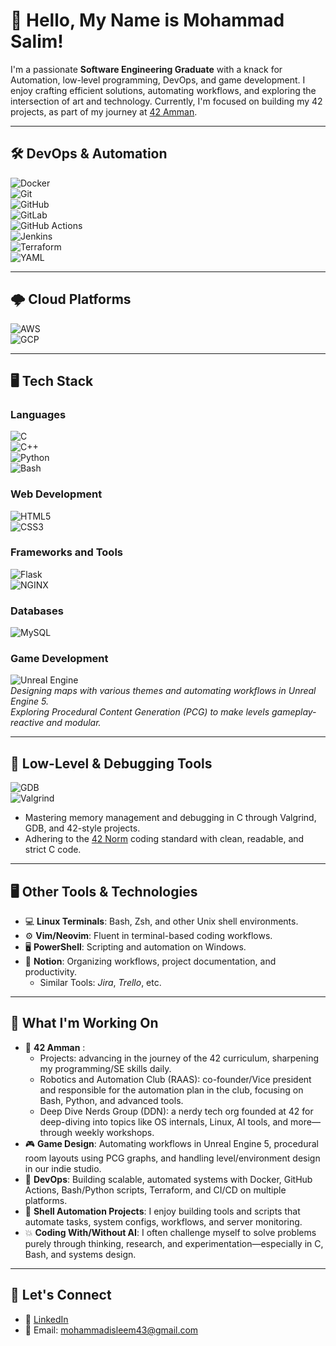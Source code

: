 # 👋 Hello, My Name is Mohammad Salim!

I'm a passionate **Software Engineering Graduate** with a knack for Automation, low-level programming, DevOps, and game development. I enjoy crafting efficient solutions, automating workflows, and exploring the intersection of art and technology. Currently, I'm focused on building my 42 projects, as part of my journey at [42 Amman](https://42network.org/).

---

## 🛠️ DevOps & Automation

![Docker](https://img.shields.io/badge/Docker-2496ED?style=for-the-badge&logo=docker&logoColor=white)  
![Git](https://img.shields.io/badge/Git-F05032?style=for-the-badge&logo=git&logoColor=white)  
![GitHub](https://img.shields.io/badge/GitHub-181717?style=for-the-badge&logo=github&logoColor=white)  
![GitLab](https://img.shields.io/badge/GitLab-FCA121?style=for-the-badge&logo=gitlab&logoColor=white)  
![GitHub Actions](https://img.shields.io/badge/GitHub%20Actions-2088FF?style=for-the-badge&logo=github-actions&logoColor=white)  
![Jenkins](https://img.shields.io/badge/Jenkins-D24939?style=for-the-badge&logo=jenkins&logoColor=white)  
![Terraform](https://img.shields.io/badge/Terraform-623CE4?style=for-the-badge&logo=terraform&logoColor=white)  
![YAML](https://img.shields.io/badge/YAML-000000?style=for-the-badge&logo=yaml&logoColor=white)

---

## 🌩️ Cloud Platforms

![AWS](https://img.shields.io/badge/AWS-232F3E?style=for-the-badge&logo=amazon-aws&logoColor=white)  
![GCP](https://img.shields.io/badge/GCP-4285F4?style=for-the-badge&logo=google-cloud&logoColor=white)

---

## 🖥️ Tech Stack

### Languages
![C](https://img.shields.io/badge/C-00599C?style=for-the-badge&logo=c&logoColor=white)  
![C++](https://img.shields.io/badge/C++-00599C?style=for-the-badge&logo=cplusplus&logoColor=white)  
![Python](https://img.shields.io/badge/Python-3776AB?style=for-the-badge&logo=python&logoColor=white)  
![Bash](https://img.shields.io/badge/Bash-4EAA25?style=for-the-badge&logo=gnu-bash&logoColor=white)  

### Web Development
![HTML5](https://img.shields.io/badge/HTML5-E34F26?style=for-the-badge&logo=html5&logoColor=white)  
![CSS3](https://img.shields.io/badge/CSS3-1572B6?style=for-the-badge&logo=css3&logoColor=white)

### Frameworks and Tools
![Flask](https://img.shields.io/badge/Flask-000000?style=for-the-badge&logo=flask&logoColor=white)  
![NGINX](https://img.shields.io/badge/NGINX-009639?style=for-the-badge&logo=nginx&logoColor=white)  

### Databases
![MySQL](https://img.shields.io/badge/MySQL-4479A1?style=for-the-badge&logo=mysql&logoColor=white)

### Game Development
![Unreal Engine](https://img.shields.io/badge/Unreal-0E1128?style=for-the-badge&logo=unreal-engine&logoColor=white)  
*Designing maps with various themes and automating workflows in Unreal Engine 5.*  
*Exploring Procedural Content Generation (PCG) to make levels gameplay-reactive and modular.*

---

## 🧠 Low-Level & Debugging Tools

![GDB](https://img.shields.io/badge/GDB-000000?style=for-the-badge&logo=gnu&logoColor=white)  
![Valgrind](https://img.shields.io/badge/Valgrind%20(GNU)-A42E2B?style=for-the-badge&logo=gnu&logoColor=white)

- Mastering memory management and debugging in C through Valgrind, GDB, and 42-style projects.
- Adhering to the [42 Norm](https://github.com/42School/norminette) coding standard with clean, readable, and strict C code.

---

## 🖥️ Other Tools & Technologies

- 💻 **Linux Terminals**: Bash, Zsh, and other Unix shell environments.  
- ⚙️ **Vim/Neovim**: Fluent in terminal-based coding workflows.  
- 🖥 **PowerShell**: Scripting and automation on Windows.  
- 📝 **Notion**: Organizing workflows, project documentation, and productivity.
  - Similar Tools: *Jira*, *Trello*, etc.


---

## 🌱 What I'm Working On

- 🔧 **42 Amman** :
    - Projects: advancing in the journey of the 42 curriculum, sharpening my programming/SE skills daily. 
    - Robotics and Automation Club (RAAS): co-founder/Vice president and responsible for the automation plan in the club, focusing on Bash, Python, and advanced tools.
    - Deep Dive Nerds Group (DDN): a nerdy tech org founded at 42 for deep-diving into topics like OS internals, Linux, AI tools, and more—through weekly workshops.
- 🎮 **Game Design**: Automating workflows in Unreal Engine 5, procedural room layouts using PCG graphs, and handling level/environment design in our indie studio.
- 🚀 **DevOps**: Building scalable, automated systems with Docker, GitHub Actions, Bash/Python scripts, Terraform, and CI/CD on multiple platforms.
- 🤖 **Shell Automation Projects**: I enjoy building tools and scripts that automate tasks, system configs, workflows, and server monitoring.
- 💥 **Coding With/Without AI**: I often challenge myself to solve problems purely through thinking, research, and experimentation—especially in C, Bash, and systems design.

---

## 🤝 Let's Connect

- 💼 [LinkedIn](https://www.linkedin.com/in/mohammad-salim-4142432a0/)  
- 📧 Email: mohammadisleem43@gmail.com


